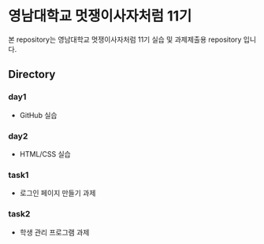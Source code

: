 # 영남대학교 멋쟁이사자처럼 11기

본 repository는 영남대학교 멋쟁이사자처럼 11기 실습 및 과제제출용 repository 입니다.

## Directory

### day1

- GitHub 실습

### day2

- HTML/CSS 실습

### task1

- 로그인 페이지 만들기 과제

### task2

- 학생 관리 프로그램 과제

